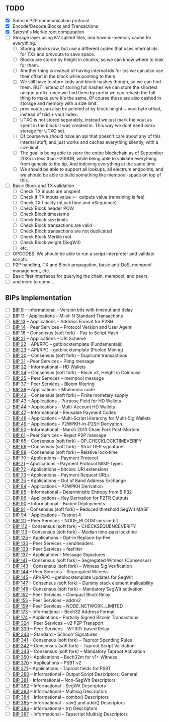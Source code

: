 ## TODO

- [x] Satoshi P2P communication protocol
- [x] Encode/Decode Blocks and Transactions
- [x] Satoshi's Merkle root computation
- [ ] Storage layer using KV sqlite3 files, and have in-memory cache for everything.
  - [ ] Storing blocks raw, but use a different codec that uses internal ids for TXs and prevouts to save space.
  - [ ] Blocks are stored by height in chunks, so we can know where to look for them.
  - [ ] Another thing is instead of having internal ids for txs we can also use their offset in the block while pointing
        to them.
  - [ ] We still have to store txids and block hashes though, so we can find them. BUT instead of storing full hashes we
        can store the shortest unique prefix. once we find them by prefix we can rehash the full thing to make sure it's
        the same. Of course these are also cashed in storage and memory with a size limit.
  - [ ] prev vouts can also be pointed at by block height + vout byte offset, instead of txid + vout index.
  - [ ] UTXO is not stored separately, instead we just mark the vout as spent in the block it was created in. This way
        we dont need extra storage for UTXO set.
  - [ ] Of course we should have an api that doesn't care about any of this internal stuff, and just works and caches
        everything silently, with a size limit.
  - [ ] The goal is being able to store the entire blockchain as of September 2025 in less than ~200GB, while being able
        to validate everything from genesis to the tip. And indexing everything at the same time.
  - [ ] We should be able to support all lookups, all electrum endpoints, and we should be able to build something like
        mempool-space on top of this.
- [ ] Basic Block and TX validation
  - [ ] Check TX inputs are unspent
  - [ ] Check if TX inputs value >= outputs value (remaining is fee)
  - [ ] Check TX finality (nLockTime and nSequence)
  - [ ] Check Block header POW
  - [ ] Check Block timestamp
  - [ ] Check Block size limits
  - [ ] Check Block transactions are valid
  - [ ] Check Block transactions are not duplicated
  - [ ] Check Block Merkle root
  - [ ] Check Block weight (SegWit)
  - [ ] etc.
- [ ] OPCODES. We should be able to run a script interpreter and validate scripts.
- [ ] P2P handling, TX and Block propagation, basic anti-DoS, mempool management, etc.
- [ ] Basic first interfaces for querying the chain, mempool, and peers.
- [ ] and more to come...

## BIPs Implementation

- [ ] [BIP 9](https://github.com/DeepDoge/bitcoin-bips/blob/master/bip-0009.mediawiki) – Informational – Version bits
      with timeout and delay
- [ ] [BIP 11](https://github.com/DeepDoge/bitcoin-bips/blob/master/bip-0011.mediawiki) – Applications – M-of-N Standard
      Transactions
- [ ] [BIP 13](https://github.com/DeepDoge/bitcoin-bips/blob/master/bip-0013.mediawiki) – Applications – Address Format
      for P2SH
- [ ] [BIP 14](https://github.com/DeepDoge/bitcoin-bips/blob/master/bip-0014.mediawiki) – Peer Services – Protocol
      Version and User Agent
- [ ] [BIP 16](https://github.com/DeepDoge/bitcoin-bips/blob/master/bip-0016.mediawiki) – Consensus (soft fork) – Pay to
      Script Hash
- [ ] [BIP 21](https://github.com/DeepDoge/bitcoin-bips/blob/master/bip-0021.mediawiki) – Applications – URI Scheme
- [ ] [BIP 22](https://github.com/DeepDoge/bitcoin-bips/blob/master/bip-0022.mediawiki) – API/RPC – getblocktemplate
      (Fundamentals)
- [ ] [BIP 23](https://github.com/DeepDoge/bitcoin-bips/blob/master/bip-0023.mediawiki) – API/RPC – getblocktemplate
      (Pooled Mining)
- [ ] [BIP 30](https://github.com/DeepDoge/bitcoin-bips/blob/master/bip-0030.mediawiki) – Consensus (soft fork) –
      Duplicate transactions
- [ ] [BIP 31](https://github.com/DeepDoge/bitcoin-bips/blob/master/bip-0031.mediawiki) – Peer Services – Pong message
- [ ] [BIP 32](https://github.com/DeepDoge/bitcoin-bips/blob/master/bip-0032.mediawiki) – Informational – HD Wallets
- [ ] [BIP 34](https://github.com/DeepDoge/bitcoin-bips/blob/master/bip-0034.mediawiki) – Consensus (soft fork) – Block
      v2, Height in Coinbase
- [ ] [BIP 35](https://github.com/DeepDoge/bitcoin-bips/blob/master/bip-0035.mediawiki) – Peer Services – mempool
      message
- [ ] [BIP 37](https://github.com/DeepDoge/bitcoin-bips/blob/master/bip-0037.mediawiki) – Peer Services – Bloom
      filtering
- [ ] [BIP 39](https://github.com/DeepDoge/bitcoin-bips/blob/master/bip-0039.mediawiki) – Applications – Mnemonic code
- [ ] [BIP 42](https://github.com/DeepDoge/bitcoin-bips/blob/master/bip-0042.mediawiki) – Consensus (soft fork) – Finite
      monetary supply
- [ ] [BIP 43](https://github.com/DeepDoge/bitcoin-bips/blob/master/bip-0043.mediawiki) – Applications – Purpose Field
      for HD Wallets
- [ ] [BIP 44](https://github.com/DeepDoge/bitcoin-bips/blob/master/bip-0044.mediawiki) – Applications – Multi-Account
      HD Wallets
- [ ] [BIP 47](https://github.com/DeepDoge/bitcoin-bips/blob/master/bip-0047.mediawiki) – Informational – Reusable
      Payment Codes
- [ ] [BIP 48](https://github.com/DeepDoge/bitcoin-bips/blob/master/bip-0048.mediawiki) – Applications – Multi-Script
      Hierarchy for Multi-Sig Wallets
- [ ] [BIP 49](https://github.com/DeepDoge/bitcoin-bips/blob/master/bip-0049.mediawiki) – Applications – P2WPKH-in-P2SH
      Derivation
- [ ] [BIP 50](https://github.com/DeepDoge/bitcoin-bips/blob/master/bip-0050.mediawiki) – Informational – March 2013
      Chain Fork Post-Mortem
- [ ] [BIP 61](https://github.com/DeepDoge/bitcoin-bips/blob/master/bip-0061.mediawiki) – Peer Services – Reject P2P
      message
- [ ] [BIP 65](https://github.com/DeepDoge/bitcoin-bips/blob/master/bip-0065.mediawiki) – Consensus (soft fork) –
      OP_CHECKLOCKTIMEVERIFY
- [ ] [BIP 66](https://github.com/DeepDoge/bitcoin-bips/blob/master/bip-0066.mediawiki) – Consensus (soft fork) – Strict
      DER signatures
- [ ] [BIP 68](https://github.com/DeepDoge/bitcoin-bips/blob/master/bip-0068.mediawiki) – Consensus (soft fork) –
      Relative lock-time
- [ ] [BIP 70](https://github.com/DeepDoge/bitcoin-bips/blob/master/bip-0070.mediawiki) – Applications – Payment
      Protocol
- [ ] [BIP 71](https://github.com/DeepDoge/bitcoin-bips/blob/master/bip-0071.mediawiki) – Applications – Payment
      Protocol MIME types
- [ ] [BIP 72](https://github.com/DeepDoge/bitcoin-bips/blob/master/bip-0072.mediawiki) – Applications – bitcoin: URI
      extensions
- [ ] [BIP 73](https://github.com/DeepDoge/bitcoin-bips/blob/master/bip-0073.mediawiki) – Applications – Payment Request
      URLs
- [ ] [BIP 75](https://github.com/DeepDoge/bitcoin-bips/blob/master/bip-0075.mediawiki) – Applications – Out of Band
      Address Exchange
- [ ] [BIP 84](https://github.com/DeepDoge/bitcoin-bips/blob/master/bip-0084.mediawiki) – Applications – P2WPKH
      Derivation
- [ ] [BIP 85](https://github.com/DeepDoge/bitcoin-bips/blob/master/bip-0085.mediawiki) – Informational – Deterministic
      Entropy from BIP32
- [ ] [BIP 86](https://github.com/DeepDoge/bitcoin-bips/blob/master/bip-0086.mediawiki) – Applications – Key Derivation
      for P2TR Outputs
- [ ] [BIP 90](https://github.com/DeepDoge/bitcoin-bips/blob/master/bip-0090.mediawiki) – Informational – Buried
      Deployments
- [ ] [BIP 91](https://github.com/DeepDoge/bitcoin-bips/blob/master/bip-0091.mediawiki) – Consensus (soft fork) –
      Reduced threshold SegWit MASF
- [ ] [BIP 94](https://github.com/DeepDoge/bitcoin-bips/blob/master/bip-0094.mediawiki) – Applications – Testnet 4
- [ ] [BIP 111](https://github.com/DeepDoge/bitcoin-bips/blob/master/bip-0111.mediawiki) – Peer Services – NODE_BLOOM
      service bit
- [ ] [BIP 112](https://github.com/DeepDoge/bitcoin-bips/blob/master/bip-0112.mediawiki) – Consensus (soft fork) –
      CHECKSEQUENCEVERIFY
- [ ] [BIP 113](https://github.com/DeepDoge/bitcoin-bips/blob/master/bip-0113.mediawiki) – Consensus (soft fork) –
      Median time-past locktime
- [ ] [BIP 125](https://github.com/DeepDoge/bitcoin-bips/blob/master/bip-0125.mediawiki) – Applications – Opt-in
      Replace-by-Fee
- [ ] [BIP 130](https://github.com/DeepDoge/bitcoin-bips/blob/master/bip-0130.mediawiki) – Peer Services – sendheaders
- [ ] [BIP 133](https://github.com/DeepDoge/bitcoin-bips/blob/master/bip-0133.mediawiki) – Peer Services – feefilter
- [ ] [BIP 137](https://github.com/DeepDoge/bitcoin-bips/blob/master/bip-0137.mediawiki) – Applications – Message
      Signatures
- [ ] [BIP 141](https://github.com/DeepDoge/bitcoin-bips/blob/master/bip-0141.mediawiki) – Consensus (soft fork) –
      Segregated Witness (Consensus)
- [ ] [BIP 143](https://github.com/DeepDoge/bitcoin-bips/blob/master/bip-0143.mediawiki) – Consensus (soft fork) –
      Witness Sig Verification
- [ ] [BIP 144](https://github.com/DeepDoge/bitcoin-bips/blob/master/bip-0144.mediawiki) – Peer Services – Segregated
      Witness
- [ ] [BIP 145](https://github.com/DeepDoge/bitcoin-bips/blob/master/bip-0145.mediawiki) – API/RPC – getblocktemplate
      Updates for SegWit
- [ ] [BIP 147](https://github.com/DeepDoge/bitcoin-bips/blob/master/bip-0147.mediawiki) – Consensus (soft fork) – Dummy
      stack element malleability
- [ ] [BIP 148](https://github.com/DeepDoge/bitcoin-bips/blob/master/bip-0148.mediawiki) – Consensus (soft fork) –
      Mandatory SegWit activation
- [ ] [BIP 152](https://github.com/DeepDoge/bitcoin-bips/blob/master/bip-0152.mediawiki) – Peer Services – Compact Block
      Relay
- [ ] [BIP 155](https://github.com/DeepDoge/bitcoin-bips/blob/master/bip-0155.mediawiki) – Peer Services – addrv2
- [ ] [BIP 159](https://github.com/DeepDoge/bitcoin-bips/blob/master/bip-0159.mediawiki) – Peer Services –
      NODE_NETWORK_LIMITED
- [ ] [BIP 173](https://github.com/DeepDoge/bitcoin-bips/blob/master/bip-0173.mediawiki) – Informational – Bech32
      Address Format
- [ ] [BIP 174](https://github.com/DeepDoge/bitcoin-bips/blob/master/bip-0174.mediawiki) – Applications – Partially
      Signed Bitcoin Transactions
- [ ] [BIP 324](https://github.com/DeepDoge/bitcoin-bips/blob/master/bip-0324.mediawiki) – Peer Services – v2 P2P
      Transport
- [ ] [BIP 339](https://github.com/DeepDoge/bitcoin-bips/blob/master/bip-0339.mediawiki) – Peer Services – WTXID-based
      Relay
- [ ] [BIP 340](https://github.com/DeepDoge/bitcoin-bips/blob/master/bip-0340.mediawiki) – Standard – Schnorr Signatures
- [ ] [BIP 341](https://github.com/DeepDoge/bitcoin-bips/blob/master/bip-0341.mediawiki) – Consensus (soft fork) –
      Taproot Spending Rules
- [ ] [BIP 342](https://github.com/DeepDoge/bitcoin-bips/blob/master/bip-0342.mediawiki) – Consensus (soft fork) –
      Taproot Script Validation
- [ ] [BIP 343](https://github.com/DeepDoge/bitcoin-bips/blob/master/bip-0343.mediawiki) – Consensus (soft fork) –
      Mandatory Taproot Activation
- [ ] [BIP 350](https://github.com/DeepDoge/bitcoin-bips/blob/master/bip-0350.mediawiki) – Applications – Bech32m for
      v1+ Witness
- [ ] [BIP 370](https://github.com/DeepDoge/bitcoin-bips/blob/master/bip-0370.mediawiki) – Applications – PSBT v2
- [ ] [BIP 371](https://github.com/DeepDoge/bitcoin-bips/blob/master/bip-0371.mediawiki) – Applications – Taproot fields
      for PSBT
- [ ] [BIP 380](https://github.com/DeepDoge/bitcoin-bips/blob/master/bip-0380.mediawiki) – Informational – Output Script
      Descriptors: General
- [ ] [BIP 381](https://github.com/DeepDoge/bitcoin-bips/blob/master/bip-0381.mediawiki) – Informational – Non-SegWit
      Descriptors
- [ ] [BIP 382](https://github.com/DeepDoge/bitcoin-bips/blob/master/bip-0382.mediawiki) – Informational – SegWit
      Descriptors
- [ ] [BIP 383](https://github.com/DeepDoge/bitcoin-bips/blob/master/bip-0383.mediawiki) – Informational – Multisig
      Descriptors
- [ ] [BIP 384](https://github.com/DeepDoge/bitcoin-bips/blob/master/bip-0384.mediawiki) – Informational – combo()
      Descriptors
- [ ] [BIP 385](https://github.com/DeepDoge/bitcoin-bips/blob/master/bip-0385.mediawiki) – Informational – raw() and
      addr() Descriptors
- [ ] [BIP 386](https://github.com/DeepDoge/bitcoin-bips/blob/master/bip-0386.mediawiki) – Informational – tr()
      Descriptors
- [ ] [BIP 387](https://github.com/DeepDoge/bitcoin-bips/blob/master/bip-0387.mediawiki) – Informational – Tapscript
      Multisig Descriptors
